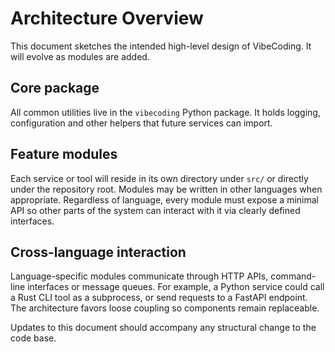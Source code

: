 # Architecture Overview

This document sketches the intended high-level design of VibeCoding.
It will evolve as modules are added.

## Core package

All common utilities live in the `vibecoding` Python package. It holds
logging, configuration and other helpers that future services can import.

## Feature modules

Each service or tool will reside in its own directory under `src/`
or directly under the repository root. Modules may be written in
other languages when appropriate. Regardless of language, every module
must expose a minimal API so other parts of the system can interact
with it via clearly defined interfaces.

## Cross-language interaction

Language-specific modules communicate through HTTP APIs, command-line
interfaces or message queues. For example, a Python service could call a
Rust CLI tool as a subprocess, or send requests to a FastAPI endpoint.
The architecture favors loose coupling so components remain replaceable.

Updates to this document should accompany any structural change to the
code base.
